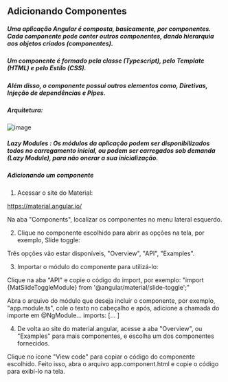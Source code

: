 ## Adicionando Componentes

##### Uma aplicação Angular é composta, basicamente, por componentes. Cada componente pode conter outros componentes, dando hierarquia aos objetos criados (componentes).  
##### Um componente é formado pela classe (Typescript), pelo Template (HTML) e pelo Estilo (CSS).  
##### Além disso, o componente possui outros elementos como, Diretivas, Injeção de dependências e Pipes.  
##### Arquitetura:  

![image](https://github.com/dagbertoRigue/angular/assets/58428043/429ce271-3198-4993-b618-85e35d105445)  

##### Lazy Modules : Os módulos da aplicação podem ser disponibilizados todos no carregamento inicial, ou podem ser carregados sob demanda (Lazy Module), para não onerar a sua inicialização.

##### Adicionando um componente
1. Acessar o site do Material:  

https://material.angular.io/

Na aba "Components", localizar os componentes no menu lateral esquerdo. 

2. Clique no componente escolhido para abrir as opções na tela, por exemplo, Slide toggle:  

Três opções vão estar disponíveis, "Overview", "API", "Examples".

3. Importar o módulo do componente para utilizá-lo:  

Clique na aba "API" e copie o código do import, por exemplo: "import {MatSlideToggleModule} from '@angular/material/slide-toggle';"  

Abra o arquivo do módulo que deseja incluir o componente, por exemplo, "app.module.ts", cole o texto no cabeçalho e após, adicione a chamada do importe em @NgModule... imports: [... ]

4. De volta ao site do material.angular, acesse a aba "Overview", ou "Examples" para mais componentes, e escolha um dos componentes fornecidos.

Clique no ícone "View code" para copiar o código do componente escolhido.
Feito isso, abra o arquivo app.component.html e copie o código para exibí-lo na tela.


